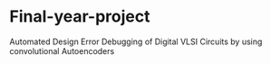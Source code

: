 # Final-year-project
Automated Design Error Debugging of Digital VLSI Circuits by using convolutional Autoencoders
